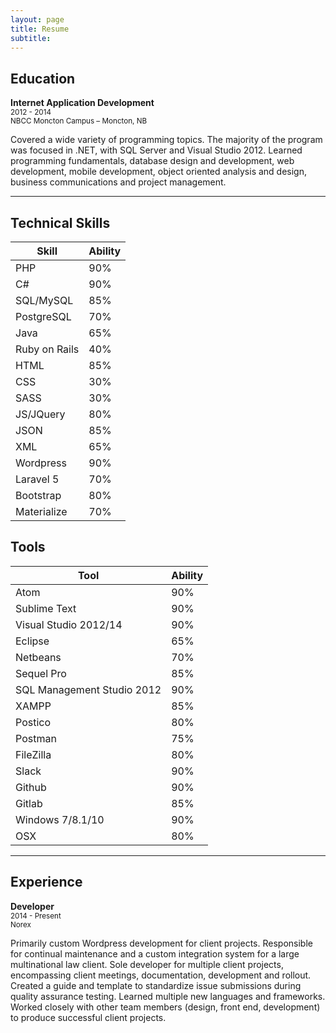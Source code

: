 ```yaml
---
layout: page
title: Resume
subtitle:
---
```


## Education

**Internet Application Development**  
<small>2012 - 2014</small>  
<small>NBCC Moncton Campus – Moncton, NB</small>

Covered a wide variety of programming topics. The majority of the program was focused in .NET, with SQL Server and Visual Studio 2012. Learned programming fundamentals, database design and development, web development, mobile development, object oriented analysis and design, business communications and project management.

---

## Technical Skills

| Skill         | Ability       |
| ------------- | ------------- |
| PHP           | 90%           |
| C#            | 90%           |
| SQL/MySQL     | 85%           |
| PostgreSQL    | 70%           |
| Java          | 65%           |
| Ruby on Rails | 40%           |
| HTML          | 85%           |
| CSS           | 30%           |
| SASS          | 30%           |
| JS/JQuery     | 80%           |
| JSON          | 85%           |
| XML           | 65%           |
| Wordpress     | 90%           |
| Laravel 5     | 70%           |
| Bootstrap     | 80%           |
| Materialize   | 70%           |

## Tools

| Tool                       | Ability                    |
| -------------------------- | -------------------------- |
| Atom                       | 90%                        |
| Sublime Text               | 90%                        |
| Visual Studio 2012/14      | 90%                        |
| Eclipse                    | 65%                        |
| Netbeans                   | 70%                        |
| Sequel Pro                 | 85%                        |
| SQL Management Studio 2012 | 90%                        |
| XAMPP                      | 85%                        |
| Postico                    | 80%                        |
| Postman                    | 75%                        |
| FileZilla                  | 80%                        |
| Slack                      | 90%                        |
| Github                     | 90%                        |
| Gitlab                     | 85%                        |
| Windows 7/8.1/10           | 90%                        |
| OSX                        | 80%                        |

---

## Experience

**Developer**  
<small>2014 - Present</small>  
<small>Norex</small>

Primarily custom Wordpress development for client projects. Responsible for continual maintenance and a custom integration system for a large multinational law client. Sole developer for multiple client projects, encompassing client meetings, documentation, development and rollout. Created a guide and template to standardize issue submissions during quality assurance testing. Learned multiple new languages and frameworks. Worked closely with other team members (design, front end, development) to produce successful client projects.
